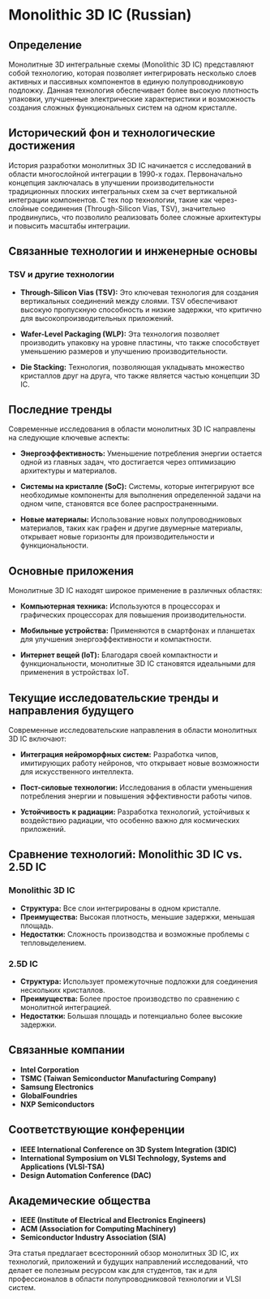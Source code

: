 # Monolithic 3D IC (Russian)

## Определение

Монолитные 3D интегральные схемы (Monolithic 3D IC) представляют собой технологию, которая позволяет интегрировать несколько слоев активных и пассивных компонентов в единую полупроводниковую подложку. Данная технология обеспечивает более высокую плотность упаковки, улучшенные электрические характеристики и возможность создания сложных функциональных систем на одном кристалле.

## Исторический фон и технологические достижения

История разработки монолитных 3D IC начинается с исследований в области многослойной интеграции в 1990-х годах. Первоначально концепция заключалась в улучшении производительности традиционных плоских интегральных схем за счет вертикальной интеграции компонентов. С тех пор технологии, такие как через-слойные соединения (Through-Silicon Vias, TSV), значительно продвинулись, что позволило реализовать более сложные архитектуры и повысить масштабы интеграции.

## Связанные технологии и инженерные основы

### TSV и другие технологии

- **Through-Silicon Vias (TSV):** Это ключевая технология для создания вертикальных соединений между слоями. TSV обеспечивают высокую пропускную способность и низкие задержки, что критично для высокопроизводительных приложений.
  
- **Wafer-Level Packaging (WLP):** Эта технология позволяет производить упаковку на уровне пластины, что также способствует уменьшению размеров и улучшению производительности.

- **Die Stacking:** Технология, позволяющая укладывать множество кристаллов друг на друга, что также является частью концепции 3D IC.

## Последние тренды

Современные исследования в области монолитных 3D IC направлены на следующие ключевые аспекты:

- **Энергоэффективность:** Уменьшение потребления энергии остается одной из главных задач, что достигается через оптимизацию архитектуры и материалов.
  
- **Системы на кристалле (SoC):** Системы, которые интегрируют все необходимые компоненты для выполнения определенной задачи на одном чипе, становятся все более распространенными.

- **Новые материалы:** Использование новых полупроводниковых материалов, таких как графен и другие двумерные материалы, открывает новые горизонты для производительности и функциональности.

## Основные приложения

Монолитные 3D IC находят широкое применение в различных областях:

- **Компьютерная техника:** Используются в процессорах и графических процессорах для повышения производительности.
  
- **Мобильные устройства:** Применяются в смартфонах и планшетах для улучшения энергоэффективности и компактности.

- **Интернет вещей (IoT):** Благодаря своей компактности и функциональности, монолитные 3D IC становятся идеальными для применения в устройствах IoT.

## Текущие исследовательские тренды и направления будущего

Современные исследовательские направления в области монолитных 3D IC включают:

- **Интеграция нейроморфных систем:** Разработка чипов, имитирующих работу нейронов, что открывает новые возможности для искусственного интеллекта.
  
- **Пост-силовые технологии:** Исследования в области уменьшения потребления энергии и повышения эффективности работы чипов.

- **Устойчивость к радиации:** Разработка технологий, устойчивых к воздействию радиации, что особенно важно для космических приложений.

## Сравнение технологий: Monolithic 3D IC vs. 2.5D IC

### Monolithic 3D IC

- **Структура:** Все слои интегрированы в одном кристалле.
- **Преимущества:** Высокая плотность, меньшие задержки, меньшая площадь.
- **Недостатки:** Сложность производства и возможные проблемы с тепловыделением.

### 2.5D IC

- **Структура:** Использует промежуточные подложки для соединения нескольких кристаллов.
- **Преимущества:** Более простое производство по сравнению с монолитной интеграцией.
- **Недостатки:** Большая площадь и потенциально более высокие задержки.

## Связанные компании

- **Intel Corporation**
- **TSMC (Taiwan Semiconductor Manufacturing Company)**
- **Samsung Electronics**
- **GlobalFoundries**
- **NXP Semiconductors**

## Соответствующие конференции

- **IEEE International Conference on 3D System Integration (3DIC)**
- **International Symposium on VLSI Technology, Systems and Applications (VLSI-TSA)**
- **Design Automation Conference (DAC)**

## Академические общества

- **IEEE (Institute of Electrical and Electronics Engineers)**
- **ACM (Association for Computing Machinery)**
- **Semiconductor Industry Association (SIA)**

Эта статья предлагает всесторонний обзор монолитных 3D IC, их технологий, приложений и будущих направлений исследований, что делает ее полезным ресурсом как для студентов, так и для профессионалов в области полупроводниковой технологии и VLSI систем.